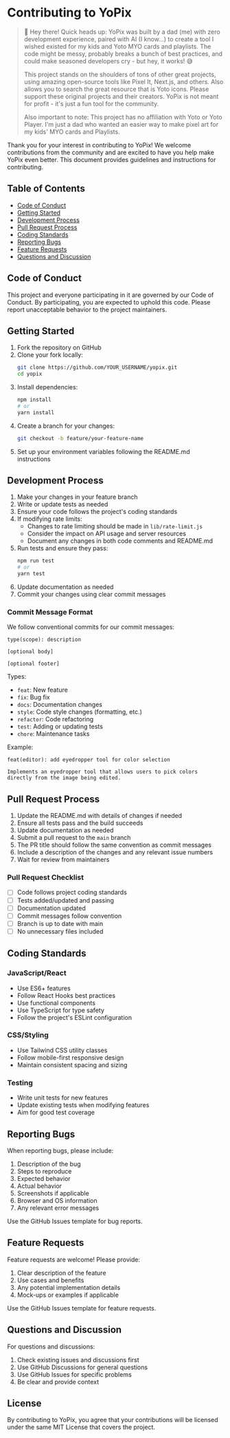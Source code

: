 # Contributing to YoPix

> 👋 Hey there! Quick heads up: YoPix was built by a dad (me) with zero development experience, paired with AI (I know...) to create a tool I wished existed for my kids and Yoto MYO cards and playlists. The code might be messy, probably breaks a bunch of best practices, and could make seasoned developers cry - but hey, it works! 😅
>
> This project stands on the shoulders of tons of other great projects, using amazing open-source tools like Pixel It, Next.js, and others. Also allows you to search the great resource that is Yoto icons. Please support these original projects and their creators. YoPix is not meant for profit - it's just a fun tool for the community.
>
> Also important to note: This project has no affiliation with Yoto or Yoto Player. I'm just a dad who wanted an easier way to make pixel art for my kids' MYO cards and Playlists.

Thank you for your interest in contributing to YoPix! We welcome contributions from the community and are excited to have you help make YoPix even better. This document provides guidelines and instructions for contributing.

## Table of Contents

- [Code of Conduct](#code-of-conduct)
- [Getting Started](#getting-started)
- [Development Process](#development-process)
- [Pull Request Process](#pull-request-process)
- [Coding Standards](#coding-standards)
- [Reporting Bugs](#reporting-bugs)
- [Feature Requests](#feature-requests)
- [Questions and Discussion](#questions-and-discussion)

## Code of Conduct

This project and everyone participating in it are governed by our Code of Conduct. By participating, you are expected to uphold this code. Please report unacceptable behavior to the project maintainers.

## Getting Started

1. Fork the repository on GitHub
2. Clone your fork locally:
   ```bash
   git clone https://github.com/YOUR_USERNAME/yopix.git
   cd yopix
   ```
3. Install dependencies:
   ```bash
   npm install
   # or
   yarn install
   ```
4. Create a branch for your changes:
   ```bash
   git checkout -b feature/your-feature-name
   ```
5. Set up your environment variables following the README.md instructions

## Development Process

1. Make your changes in your feature branch
2. Write or update tests as needed
3. Ensure your code follows the project's coding standards
4. If modifying rate limits:
   - Changes to rate limiting should be made in `lib/rate-limit.js`
   - Consider the impact on API usage and server resources
   - Document any changes in both code comments and README.md
5. Run tests and ensure they pass:
   ```bash
   npm run test
   # or
   yarn test
   ```
6. Update documentation as needed
7. Commit your changes using clear commit messages

### Commit Message Format

We follow conventional commits for our commit messages:

```
type(scope): description

[optional body]

[optional footer]
```

Types:
- `feat`: New feature
- `fix`: Bug fix
- `docs`: Documentation changes
- `style`: Code style changes (formatting, etc.)
- `refactor`: Code refactoring
- `test`: Adding or updating tests
- `chore`: Maintenance tasks

Example:
```
feat(editor): add eyedropper tool for color selection

Implements an eyedropper tool that allows users to pick colors
directly from the image being edited.
```

## Pull Request Process

1. Update the README.md with details of changes if needed
2. Ensure all tests pass and the build succeeds
3. Update documentation as needed
4. Submit a pull request to the `main` branch
5. The PR title should follow the same convention as commit messages
6. Include a description of the changes and any relevant issue numbers
7. Wait for review from maintainers

### Pull Request Checklist

- [ ] Code follows project coding standards
- [ ] Tests added/updated and passing
- [ ] Documentation updated
- [ ] Commit messages follow convention
- [ ] Branch is up to date with main
- [ ] No unnecessary files included

## Coding Standards

### JavaScript/React

- Use ES6+ features
- Follow React Hooks best practices
- Use functional components
- Use TypeScript for type safety
- Follow the project's ESLint configuration

### CSS/Styling

- Use Tailwind CSS utility classes
- Follow mobile-first responsive design
- Maintain consistent spacing and sizing

### Testing

- Write unit tests for new features
- Update existing tests when modifying features
- Aim for good test coverage

## Reporting Bugs

When reporting bugs, please include:

1. Description of the bug
2. Steps to reproduce
3. Expected behavior
4. Actual behavior
5. Screenshots if applicable
6. Browser and OS information
7. Any relevant error messages

Use the GitHub Issues template for bug reports.

## Feature Requests

Feature requests are welcome! Please provide:

1. Clear description of the feature
2. Use cases and benefits
3. Any potential implementation details
4. Mock-ups or examples if applicable

Use the GitHub Issues template for feature requests.

## Questions and Discussion

For questions and discussions:

1. Check existing issues and discussions first
2. Use GitHub Discussions for general questions
3. Use GitHub Issues for specific problems
4. Be clear and provide context

## License

By contributing to YoPix, you agree that your contributions will be licensed under the same MIT License that covers the project. 